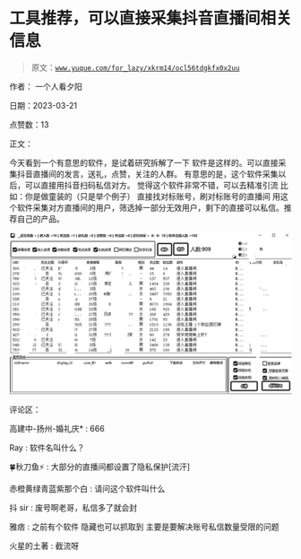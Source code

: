 # 工具推荐，可以直接采集抖音直播间相关信息

> 原文：[`www.yuque.com/for_lazy/xkrm14/ocl56tdgkfx0x2uu`](https://www.yuque.com/for_lazy/xkrm14/ocl56tdgkfx0x2uu)

作者： 一个人看夕阳

日期：2023-03-21

点赞数：13

正文：

今天看到一个有意思的软件，是试着研究拆解了一下 软件是这样的。可以直接采集抖音直播间的发言，送礼，点赞，关注的人群。 有意思的是，这个软件采集以后，可以直接用抖音扫码私信对方。 觉得这个软件非常不错，可以去精准引流 比如：你是做童装的（只是举个例子） 直接找对标账号，刷对标账号的直播间 用这个软件采集对方直播间的用户，筛选掉一部分无效用户，剩下的直接可以私信。推荐自己的产品。

![](img/677291b210b0324e398b7c226f672d04.png)  

评论区：

高建中-扬州-婚礼庆* : 666

Ray : 软件名叫什么？

🍀秋刀鱼⚡ : 大部分的直播间都设置了隐私保护[流汗]

赤橙黄绿青蓝紫那个白 : 请问这个软件叫什么

抖 sir : 废号啊老哥，私信多了就会封

雅痞 : 之前有个软件 隐藏也可以抓取到 主要是要解决账号私信数量受限的问题

火星的土著 : 截流呀



